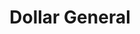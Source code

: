 ---
title: "Dollar General"
url: /philadelphia/dollar-general-bustleton-avenue-2/
shop: Kramladen
---